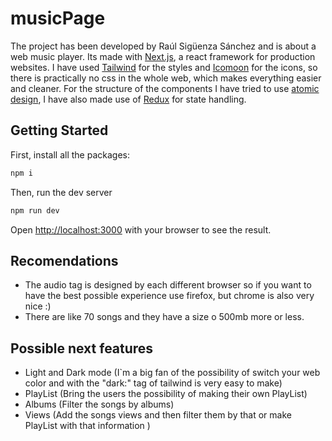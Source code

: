 # musicPage
The project has been developed by Raúl Sigüenza Sánchez and is about a web music player.
Its made with [Next.js](https://nextjs.org/), a react framework for production websites. 
I have used [Tailwind](https://tailwindcss.com/) for the styles and [Icomoon](https://icomoon.io/) 
for the icons, so there is practically no css in the whole web, which makes everything easier and cleaner. 
For the structure of the components I have tried to use [atomic design](https://atomicdesign.bradfrost.com/chapter-2/), I have also made use of [Redux](https://es.redux.js.org/) for state handling.
## Getting Started

First, install all the packages:

```bash
npm i
```

Then, run the dev server

```bash
npm run dev
```

Open [http://localhost:3000](http://localhost:3000) with your browser to see the result.


## Recomendations

- The audio tag is designed by each different browser so if you want to have the best possible experience use firefox, but chrome is also very nice :)
- There are like 70 songs and they have a size o 500mb more or less.


## Possible next features

- Light and Dark mode (I`m a big fan of the possibility of switch your web color and with the "dark:" tag of tailwind is very easy to make)
- PlayList (Bring the users the possibility of making their own PlayList)
- Albums (Filter the songs by albums)
- Views (Add the songs views and then filter them by that or make PlayList with that information )

